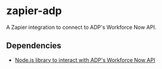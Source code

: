 # zapier-adp
A Zapier integration to connect to ADP's Workforce Now API.

## Dependencies

- [Node.js library to interact with ADP's Workforce Now API](https://github.com/craibuc/node-adp-workforce-now)